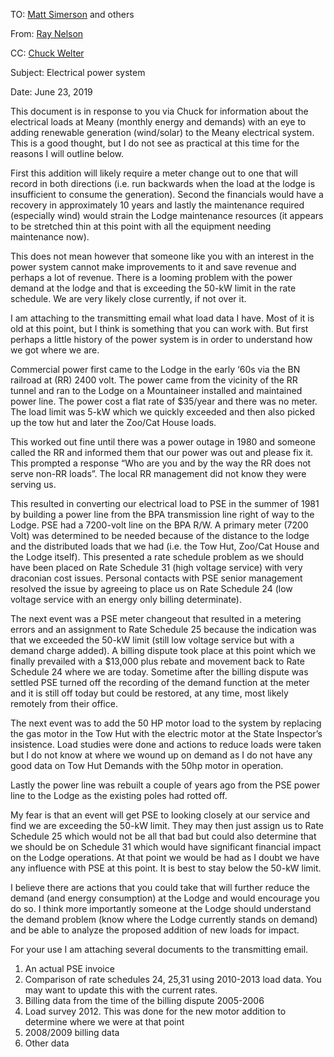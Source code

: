 
TO: [Matt Simerson](/Person/Matt-Simerson) and others

From: [Ray Nelson](/Person/Ray-Nelson)

CC: [Chuck Welter](/Person/Chuck-Welter)

Subject: Electrical power system

Date:  June 23, 2019

This document is in response to you via Chuck for information about the electrical loads at Meany (monthly energy and demands) with an eye to adding renewable generation (wind/solar) to the Meany electrical system.  This is a good thought, but I do not see as practical at this time for the reasons I will outline below.

First this addition will likely require a meter change out to one that will record in both directions (i.e. run backwards when the load at the lodge is insufficient to consume the generation).  Second the financials would have a recovery in approximately 10 years and lastly the maintenance required (especially wind) would strain the Lodge maintenance resources (it appears to be stretched thin at this point with all the equipment needing maintenance now).

This does not mean however that someone like you with an interest in the power system cannot make improvements to it and save revenue and perhaps a lot of revenue.  There is a looming problem with the power demand at the lodge and that is exceeding the 50-kW limit in the rate schedule.  We are very likely close currently, if not over it. 

I am attaching to the transmitting email what load data I have. Most of it is old at this point, but I think is something that you can work with.  But first perhaps a little history of the power system is in order to understand how we got where we are.

Commercial power first came to the Lodge in the early ‘60s via the BN railroad at (RR) 2400 volt.  The power came from the vicinity of the RR tunnel and ran to the Lodge on a Mountaineer installed and maintained power line.  The power cost a flat rate of $35/year and there was no meter.  The load limit was 5-kW which we quickly exceeded and then also picked up the tow hut and later the Zoo/Cat House loads.
 
This worked out fine until there was a power outage in 1980 and someone called the RR and informed them that our power was out and please fix it.  This prompted a response “Who are you and by the way the RR does not serve non-RR loads”. The local RR management did not know they were serving us.

This resulted in converting our electrical load to PSE in the summer of 1981 by building a power line from the BPA transmission line right of way to the Lodge. PSE had a 7200-volt line on the BPA R/W.  A primary meter (7200 Volt) was determined to be needed because of the distance to the lodge and the distributed loads that we had (i.e. the Tow Hut, Zoo/Cat House and the Lodge itself).  This presented a rate schedule problem as we should have been placed on Rate Schedule 31 (high voltage service) with very draconian cost issues.  Personal contacts with PSE senior management resolved the issue by agreeing to place us on Rate Schedule 24 (low voltage service with an energy only billing determinate).

The next event was a PSE meter changeout that resulted in a metering errors and an assignment to Rate Schedule 25 because the indication was that we exceeded the 50-kW limit (still low voltage service but with a demand charge added). A billing dispute took place at this point which we finally prevailed with a $13,000 plus rebate and movement back to Rate Schedule 24 where we are today.  Sometime after the billing dispute was settled PSE turned off the recording of the demand function at the meter and it is still off today but could be restored, at any time, most likely remotely from their office.

The next event was to add the 50 HP motor load to the system by replacing the gas motor in the Tow Hut with the electric motor at the State Inspector’s insistence.  Load studies were done and actions to reduce loads were taken but I do not know at where we wound up on demand as I do not have any good data on Tow Hut Demands with the 50hp motor in operation.

Lastly the power line was rebuilt a couple of years ago from the PSE power line to the Lodge as the existing poles had rotted off.

My fear is that an event will get PSE to looking closely at our service and find we are exceeding the 50-kW limit.   They may then just assign us to Rate Schedule 25 which would not be all that bad but could also determine that we should be on Schedule 31 which would have significant financial impact on the Lodge operations.  At that point we would be had as I doubt we have any influence with PSE at this point. It is best to stay below the 50-kW limit.

I believe there are actions that you could take that will further reduce the demand (and energy consumption) at the Lodge and would encourage you do so. I think more importantly someone at the Lodge should understand the demand problem (know where the Lodge currently stands on demand) and be able to analyze the proposed addition of new loads for impact.

For your use I am attaching several documents to the transmitting email.

1. An actual PSE invoice
2. Comparison of rate schedules 24, 25,31 using 2010-2013 load data.  You may want to update this with the current rates.
3. Billing data from the time of the billing dispute 2005-2006
4. Load survey 2012.  This was done for the new motor addition to determine where we were at that point
5. 2008/2009 billing data
6. Other data